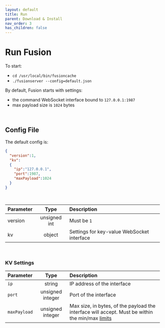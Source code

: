 ```yaml
---
layout: default
title: Run
parent: Download & Install
nav_order: 3
has_children: false
---
```


# Run Fusion

To start:

- `cd /usr/local/bin/fusioncache`
- `./fusionserver --config=default.json`

By default, Fusion starts with settings:

- the command WebSocket interface bound to `127.0.0.1:1987`
- max payload size is `1024` bytes


<br/>

## Config File
The default config is:


```json
{
  "version":1,
  "kv":
  {
    "ip":"127.0.0.1",
    "port":1987,
    "maxPayload":1024
  }
}
```

<br/>

| Parameter   | Type  | Description
|:---         |:---:  | :---  |
|version      | unsigned int  | Must be `1` |
|kv           | object        | Settings for key-value WebSocket interface |


<br/>

### KV Settings

| Parameter       | Type  | Description
|:---             |:---:  | :---  |
|`ip`             | string  | IP address of the interface |
|`port`           | unsigned integer | Port of the interface |
|`maxPayload`     | unsigned integer | Max size, in bytes, of the payload the interface will accept. Must be within the min/max [limits](../kvinterfaces.md) |

